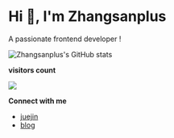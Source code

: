 # Hi 👋, I'm Zhangsanplus

A passionate frontend developer !

![Zhangsanplus's GitHub stats](https://github-readme-stats.vercel.app/api?username=zhangsanplus&show_icons=true&theme=radical)

**visitors count**

![](https://profile-counter.glitch.me/zhangsanplus/count.svg)

**Connect with me**

- [juejin](https://juejin.cn/user/1427619894278167)
- [blog](https://www.yoogle.top)
